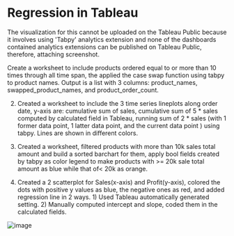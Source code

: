 # Regression in Tableau

The visualization  for this cannot be uploaded on the Tableau Public because it involves using 'Tabpy' analytics extension and none of the dashboards contained analytics extensions can be published on Tableau Public, therefore, attaching screenshot.

Create a worksheet to include products ordered equal to or more than 10 times through all time span, the applied the case swap function using tabpy to product names. Output is a list with 3 columns: product_names, swapped_product_names, and product_order_count.

2. Created a worksheet to include the 3 time series lineplots along order date, y-axis are: cumulative sum of sales, cumulative sum of 5 * sales  computed by calculated field in Tableau, running sum of 2 * sales (with 1 former data point, 1 latter data point, and the current data point ) using tabpy. Lines are shown in different colors.  

3. Created a worksheet, filtered products with more than 10k sales total amount and build a sorted barchart for them, apply bool fields created by tabpy as color legend to make products with >= 20k sale total amount as blue while that of< 20k as orange.

4. Created a 2 scatterplot for Sales(x-axis) and Profit(y-axis), colored the dots with positive y values as blue, the negative ones as red, and added regression line in 2 ways. 1) Used Tableau automatically generated setting. 2) Manually computed intercept and slope, coded them in the calculated fields. 

![image](https://github.com/Asadsajid1997/Relevant-Coursework/assets/126636246/43b11562-aba9-46c5-b7f7-d502da1d573d)

